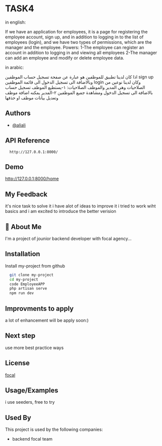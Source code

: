 
# TASK4
in english: 

If we have an application for employees, it is a page for registering the employee account, sign up, and in addition to logging in to the list of employees (login), and we have two types of permissions, which are the manager and the employee.
Powers:
1-The employee can register an account in addition to logging in and viewing all employees
2-The manager can add an employee and modify or delete employee data.



in arabic: 

اذا كان لدينا تطبيق للموظفين هو عبارة عن صفحة تسجيل حساب الموظفين sign up وبالاضافة الى تسجيل الدخول الى قائمة الموظفين login وكان لدينا نوعين من الصلاحيات وهي المدير والموظف 
الصلاحيات:
١-يستطيع الموظف تسجيل حساب بالاضافة الى تسجيل الدخول ومشاهدة جميع الموظفين
٢-المدير يمكنه اضافة موظف وتعديل بيانات موظف او حذفها



## Authors

- [@aliali](https://github.com/ali-workshop)



## API Reference


```http
  http://127.0.0.1:8000/
```



## Demo
http://127.0.0.1:8000/home

## My Feedback
it's nice task to solve it i have alot of ideas to improve it i tried to work wiht basics and i am excited to introduce the better verision


## 🚀 About Me
I'm a project of jounior backend developer with focal agency...


## Installation

Install my-project from github

```bash
  git clone my-project
  cd my-project
  code EmployeeAPP
  php artisan serve 
  npm run dev
```
    
## Improvments to apply
a lot of enhancement will be apply soon:) 


## Next step 
use more best practice ways 
## License

[focal]()


## Usage/Examples

i use seeders, 
free to try 
## Used By

This project is used by the following companies:

- backend focal team


